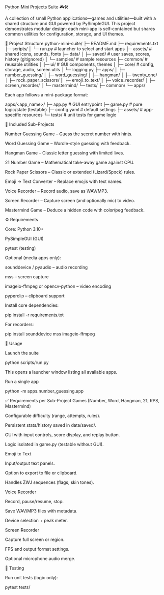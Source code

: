 Python Mini Projects Suite 🎮🛠️

A collection of small Python applications—games and utilities—built with a shared structure and GUI powered by PySimpleGUI.
This project demonstrates modular design: each mini-app is self-contained but shares common utilities for configuration, storage, and UI themes.

📂 Project Structure
python-mini-suite/
├─ README.md
├─ requirements.txt
├─ scripts/
│  └─ run.py             # launcher to select and start apps
├─ assets/               # shared icons, sounds, fonts
├─ data/
│  ├─ saved/             # user saves, scores, history (gitignored)
│  └─ samples/           # sample resources
├─ common/               # reusable utilities
│  ├─ ui/                # GUI components, themes
│  ├─ core/              # config, storage, audio, screen utils
│  └─ logging.py
├─ apps/
│  ├─ number_guessing/
│  ├─ word_guessing/
│  ├─ hangman/
│  ├─ twenty_one/
│  ├─ rock_paper_scissors/
│  ├─ emoji_to_text/
│  ├─ voice_recorder/
│  ├─ screen_recorder/
│  └─ mastermind/
└─ tests/
   ├─ common/
   └─ apps/


Each app follows a mini-package format:

apps/<app_name>/
├─ app.py         # GUI entrypoint
├─ game.py        # pure logic/state (testable)
├─ config.yaml    # default settings
├─ assets/        # app-specific resources
└─ tests/         # unit tests for game logic

📜 Included Sub-Projects

Number Guessing Game – Guess the secret number with hints.

Word Guessing Game – Wordle-style guessing with feedback.

Hangman Game – Classic letter guessing with limited lives.

21 Number Game – Mathematical take-away game against CPU.

Rock Paper Scissors – Classic or extended (Lizard/Spock) rules.

Emoji → Text Converter – Replace emojis with text names.

Voice Recorder – Record audio, save as WAV/MP3.

Screen Recorder – Capture screen (and optionally mic) to video.

Mastermind Game – Deduce a hidden code with color/peg feedback.

⚙️ Requirements

Core: Python 3.10+

PySimpleGUI
 (GUI)

pytest (testing)

Optional (media apps only):

sounddevice / pyaudio – audio recording

mss – screen capture

imageio-ffmpeg or opencv-python – video encoding

pyperclip – clipboard support

Install core dependencies:

pip install -r requirements.txt


For recorders:

pip install sounddevice mss imageio-ffmpeg

🚀 Usage

Launch the suite

python scripts/run.py


This opens a launcher window listing all available apps.

Run a single app

python -m apps.number_guessing.app

✅ Requirements per Sub-Project
Games (Number, Word, Hangman, 21, RPS, Mastermind)

Configurable difficulty (range, attempts, rules).

Persistent stats/history saved in data/saved/.

GUI with input controls, score display, and replay button.

Logic isolated in game.py (testable without GUI).

Emoji to Text

Input/output text panels.

Option to export to file or clipboard.

Handles ZWJ sequences (flags, skin tones).

Voice Recorder

Record, pause/resume, stop.

Save WAV/MP3 files with metadata.

Device selection + peak meter.

Screen Recorder

Capture full screen or region.

FPS and output format settings.

Optional microphone audio merge.

🧪 Testing

Run unit tests (logic only):

pytest tests/

